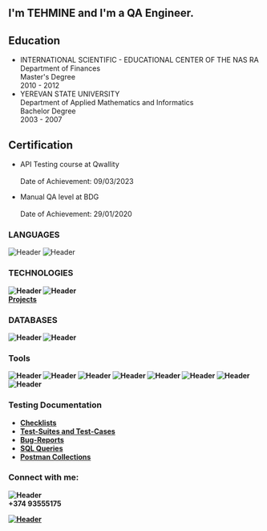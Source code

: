 
## I'm TEHMINE and I'm a QA Engineer. 

## Education
<!-- Education:START -->
- INTERNATIONAL SCIENTIFIC - EDUCATIONAL CENTER OF THE NAS RA  
     Department of Finances
   <br> Master's Degree
    <br>  2010 - 2012
    <br> 
- YEREVAN STATE UNIVERSITY    
  Department of Applied Mathematics and Informatics
   <br> Bachelor Degree
    <br> 2003 - 2007
<!-- Education:END -->

## Certification
<!-- Certification:START -->
- API Testing course at Qwallity  
  <br> Date of Achievement: 09/03/2023
  
- Manual QA level at BDG    
  <br> Date of Achievement: 29/01/2020
<!-- Certification:END -->

### LANGUAGES
![Header](https://img.shields.io/badge/Java%20Script-090909?style=for-the-badge&logo=javascript&logoColor=7ede2b)
![Header](https://img.shields.io/badge/Python-090909?style=for-the-badge&logo=python&logoColor=7ede2b)

### <b> TECHNOLOGIES
![Header](https://img.shields.io/badge/HTML-090909?style=for-the-badge&logo=html&logoColor=7ede2b)
![Header](https://img.shields.io/badge/CSS-090909?style=for-the-badge&logo=css&logoColor=7ede2b)
<br>[Projects](https://github.com/Tehmine-01/CV_projects)

### DATABASES
![Header](https://img.shields.io/badge/MySQL-090909?style=for-the-badge&logo=mysql&logoColor=00618a)
![Header](https://img.shields.io/badge/SQLite-090909?style=for-the-badge&logo=sqlite&logoColor=7ede2b)

### Tools
![Header](https://img.shields.io/badge/Postman-090909?style=for-the-badge&logo=postman&logoColor=f76935)
![Header](https://img.shields.io/badge/Swagger-090909?style=for-the-badge&logo=swagger&logoColor=7ede2b)
![Header](https://img.shields.io/badge/Jenkins-090909?style=for-the-badge&logo=jenkins&logoColor=f7f7f7)
![Header](https://img.shields.io/badge/Github-090909?style=for-the-badge&logo=github&logoColor=8cc4d7)
![Header](https://img.shields.io/badge/Figma-090909?style=for-the-badge&logo=figma&logoColor=7d5fa6)
![Header](https://img.shields.io/badge/JMeter-090909?style=for-the-badge&logo=jmeter&logoColor=7ede2b)
![Header](https://img.shields.io/badge/Microsoft%20Visual%20Studio-090909?style=for-the-badge&logo=microsoftvisualstudio&logoColor=7ede2b)
![Header](https://img.shields.io/badge/Burp%20Suit-090909?style=for-the-badge&logo=burpsuite&logoColor=7ede2b)


### Testing Documentation

- [Checklists](https://github.com/Tehmine-01/checklist)
- [Test-Suites and Test-Cases](https://github.com/Tehmine-01/Test-Cases)
- [Bug-Reports](https://github.com/Tehmine-01/Bug-Reports)
- [SQL Queries](https://github.com/Tehmine-01/SQL)
- [Postman Collections](https://github.com/Tehmine-01/Postman-Collections)

### Connect with me:
![Header](https://img.shields.io/badge/Mobile%20Phone-090909?style=for-the-badge&logo=mobilephone&logoColor=7ede2b)
<br> +374 93555175 <br>

[![Header](https://img.shields.io/badge/Linkedin-090909?style=for-the-badge&logo=linkedin&logoColor=0073b1)](https://www.linkedin.com/in/tehmine-hambardzumyan-653165100/)
